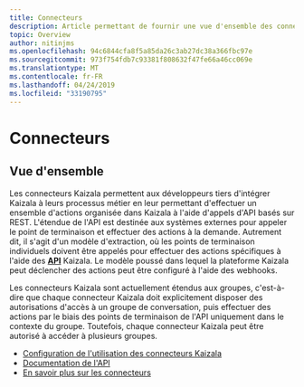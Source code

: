 ```yaml
---
title: Connecteurs
description: Article permettant de fournir une vue d'ensemble des connecteurs Kaizala
topic: Overview
author: nitinjms
ms.openlocfilehash: 94c6844cfa8f5a85da26c3ab27dc38a366fbc97e
ms.sourcegitcommit: 973f754fdb7c93381f808632f47fe66a46cc069e
ms.translationtype: MT
ms.contentlocale: fr-FR
ms.lasthandoff: 04/24/2019
ms.locfileid: "33190795"
---
```

# <a name="connectors"></a>Connecteurs

## <a name="overview"></a>Vue d'ensemble
Les connecteurs Kaizala permettent aux développeurs tiers d'intégrer Kaizala à leurs processus métier en leur permettant d'effectuer un ensemble d'actions organisée dans Kaizala à l'aide d'appels d'API basés sur REST. L'étendue de l'API est destinée aux systèmes externes pour appeler le point de terminaison et effectuer des actions à la demande. Autrement dit, il s'agit d'un modèle d'extraction, où les points de terminaison individuels doivent être appelés pour effectuer des actions spécifiques à l'aide des **[API](API.md)** Kaizala. Le modèle poussé dans lequel la plateforme Kaizala peut déclencher des actions peut **[](webHooks.md)** être configuré à l'aide des webhooks.

Les connecteurs Kaizala sont actuellement étendus aux groupes, c'est-à-dire que chaque connecteur Kaizala doit explicitement disposer des autorisations d'accès à un groupe de conversation, puis effectuer des actions par le biais des points de terminaison de l'API uniquement dans le contexte du groupe. Toutefois, chaque connecteur Kaizala peut être autorisé à accéder à plusieurs groupes.

* [Configuration de l'utilisation des connecteurs Kaizala](setup.md)
* [Documentation de l'API](API.md)
* [En savoir plus sur les connecteurs](https://support.office.com/en-US/article/Kaizala-Connectors-223791c8-718d-4669-8c5e-a76804ae1ddd)
